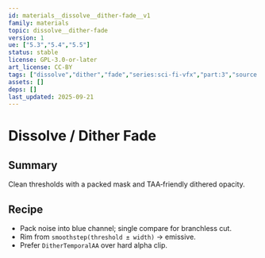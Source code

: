 ```yaml
---
id: materials__dissolve__dither-fade__v1
family: materials
topic: dissolve__dither-fade
version: 1
ue: ["5.3","5.4","5.5"]
status: stable
license: GPL-3.0-or-later
art_license: CC-BY
tags: ["dissolve","dither","fade","series:sci-fi-vfx","part:3","source:book:butler"]
assets: []
deps: []
last_updated: 2025-09-21
---
```



# Dissolve / Dither Fade


## Summary
Clean thresholds with a packed mask and TAA‑friendly dithered opacity.


## Recipe
- Pack noise into blue channel; single compare for branchless cut.
- Rim from `smoothstep(threshold ± width)` → emissive.
- Prefer `DitherTemporalAA` over hard alpha clip.